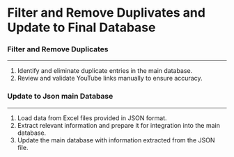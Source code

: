 # Filter and Remove Duplivates and Update to Final Database
 

### Filter and Remove Duplicates
----
1. Identify and eliminate duplicate entries in the main database.
2. Review and validate YouTube links manually to ensure accuracy.


### Update to Json main Database
---

1. Load data from Excel files provided in JSON format.
2. Extract relevant information and prepare it for integration into the main database.
3. Update the main database with information extracted from the JSON file.



